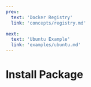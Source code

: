 ```yaml
---
prev:
  text: 'Docker Registry'
  link: 'concepts/registry.md'

next:
  text: 'Ubuntu Example'
  link: 'examples/ubuntu.md'
---
```


# Install Package
